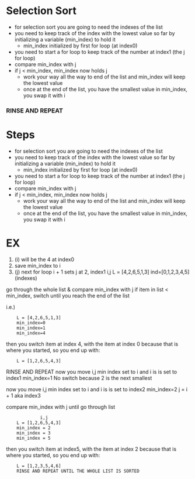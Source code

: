 # Selection Sort

- for selection sort you are going to need the indexes of the list
- you need to keep track of the index with the lowest value so far by initializing a variable (min_index) to hold it
  - min_index initialized by first for loop (at index0)
- you need to start a for loop to keep track of the number at index1 (the j for loop)
- compare min_index with j
- if j < min_index, min_index now holds j
  - work your way all the way to end of the list and min_index will keep the lowest value
  - once at the end of the list, you have the smallest value in min_index, you swap it with i

### RINSE AND REPEAT

# Steps

- for selection sort you are going to need the indexes of the list
- you need to keep track of the index with the lowest value so far by initializing a variable (min_index) to hold it
  - min_index initialized by first for loop (at index0)
- you need to start a for loop to keep track of the number at index1 (the j for loop)
- compare min_index with j
- if j < min_index, min_index now holds j
  - work your way all the way to end of the list and min_index will keep the lowest value
  - once at the end of the list, you have the smallest value in min_index, you swap it with i

# EX

1. (i) will be the 4 at index0
2. save min_index to i
3. (j) next for loop i + 1 sets j at 2, index1
   i,j
   L = [4,2,6,5,1,3]
   ind=[0,1,2,3,4,5] (indexes)

go through the whole list & compare min_index with j
if item in list < min_index, switch until you reach the end of the list

i.e.)

        L = [4,2,6,5,1,3]
        min_index=0
        min_index=1
        min_index=4

then you switch item at index 4, with the item at index 0 because that is where you started, so you end up with:

        L = [1,2,6,5,4,3]

RINSE AND REPEAT
now you move i,j min index set to i and i is is set to index1
min_index=1
No switch because 2 is the next smallest

now you move i,j min index set to i and i is is set to index2
min_index=2
j = i + 1 aka index3

compare min_index with j until go through list

                 i,j
        L = [1,2,6,5,4,3]
        min_index = 2
        min_index = 3
        min_index = 5

then you switch item at index5, with the item at index 2 because that is where you started, so you end up with:

        L = [1,2,3,5,4,6]
        RINSE AND REPEAT UNTIL THE WHOLE LIST IS SORTED
